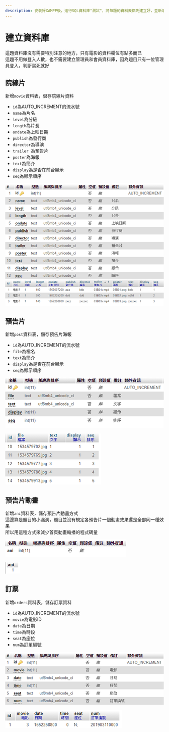```yaml
---
description: 安裝好XAMPP後，進行SQL資料庫"測試"，將每題的資料表都先建立好，並新增內容
---
```


# 建立資料庫

這題資料庫沒有需要特別注意的地方，只有電影的資料欄位有點多而已  
這題不用做登入人數，也不需要建立管理員和會員資料庫，因為題目只有一位管理員登入，判斷寫死就好  

## 院線片
新增`movie`資料表，儲存院線片資料  

- `id`為AUTO\_INCREMENT的流水號
- `name`為片名
- `level`為分級
- `length`為片長
- `ondate`為上映日期
- `publish`為發行商
- `director`為導演
- `trailer `為預告片
- `poster`為海報
- `text`為簡介
- `display`為是否在前台顯示
- `seq`為顯示順序

![資料表結構](../images/sqlmovie.png)
![資料表內容](../images/sqlmovie2.png)

## 預告片

新增`post`資料表，儲存預告片海報  

- `id`為AUTO\_INCREMENT的流水號
- `file`為檔名
- `text`為簡介
- `display`為是否在前台顯示
- `seq`為顯示順序

![資料表結構](../images/sqlpost.png)

![資料表內容](../images/sqlpost2.png)

## 預告片動畫

新增`ani`資料表，儲存預告片動畫方式  
這邊算是題目的小漏洞，題目並沒有規定各預告片一個動畫效果還是全部同一種效果  
所以用這種方式來減少首頁動畫輪播的程式碼量

![資料表結構](../images/sqlani.png)

![資料表內容](../images/sqlani2.png)

## 訂票

新增`orders`資料表，儲存訂票資料  

- `id`為AUTO\_INCREMENT的流水號
- `movie`為電影ID
- `date`為日期
- `time`為時段
- `seat`為座位
- `num`為訂單編號
  
![資料表結構](../images/sqlorder.png)

![資料表內容](../images/sqlorder2.png)
